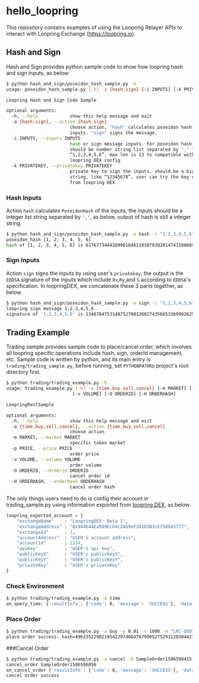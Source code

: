 # hello_loopring

This repository contains examples of using the Loopring Relayer APIs to interact with Loopring Exchange (https://loopring.io).

## Hash and Sign

Hash and Sign provides python sample code to show how loopring hash and sign inputs, as below:

```bash
$ python hash_and_sign/poseidon_hash_sample.py -h
usage: poseidon_hash_sample.py [-h] -a {hash,sign} [-i INPUTS] [-k PRIVATEKEY]

Loopring Hash and Sign Code Sample

optional arguments:
  -h, --help            show this help message and exit
  -a {hash,sign}, --action {hash,sign}
                        choose action, "hash" calculates poseidon hash of
                        inputs. "sign" signs the message.
  -i INPUTS, --inputs INPUTS
                        hash or sign message inputs. For poseidon hash, they
                        should be number string list separated by "," like
                        “1,2,3,4,5,6”, max len is 13 to compatible with
                        loopring DEX config
  -k PRIVATEKEY, --privatekey PRIVATEKEY
                        private key to sign the inputs, should be a big int
                        string, like “12345678”, user can try the key exported
                        from loopring DEX

```

### Hash Inputs

Action `hash` calculates `PoseidonHash` of the inputs, the inputs should be a integer list string separated by `','`, as below, output of hash is still a integer string.

```bash
$ python hash_and_sign/poseidon_hash_sample.py -a hash -i "1,2,3,4,5,6"
poseidon_hash [1, 2, 3, 4, 5, 6]
hash of [1, 2, 3, 4, 5, 6] is 6176773444289981846118307839281474150806945949724611589346553109129622523596
```

### Sign Inputs

Action `sign` signs the inputs by using user's `privatekey`, the output is the `EDDSA` signature of the inputs which include `Rx`,`Ry`,and `S` according to `EDDSA`'s specification. In loopringDEX, we concatenate these 3 parts together, as below.

```bash
$ python hash_and_sign/poseidon_hash_sample.py -a sign -i "1,2,3,4,5,6" -k "123456"
loopring sign message 1,2,3,4,5,6
signature of '1,2,3,4,5,6' is 13467847531487527001260274356653369902629934602648792938137682849997702052810,17034102387132086143868408284736328722663534859319845015635221999547971712812,15235585622868842803104165188060147849906727947244637197326176093821390010072
```

## Trading Example

Trading sample provides sample code to place/cancel order, which involves all loopring specific operations include hash, sign, orderId management, etc. Sample code is written by python, and its main entry is `trading/trading_sample.py`, before running, set `PYTHONPATH`to project's root directory first.

```bash
$ python trading/trading_example.py -h
usage: trading_example.py [-h] -a {time,buy,sell,cancel} [-m MARKET] [-p PRICE]
                         [-v VOLUME] [-O ORDERID] [-H ORDERHASH]

LoopringRestSample

optional arguments:
  -h, --help            show this help message and exit
  -a {time,buy,sell,cancel}, --action {time,buy,sell,cancel}
                        choose action
  -m MARKET, --market MARKET
                        specific token market
  -p PRICE, --price PRICE
                        order price
  -v VOLUME, --volume VOLUME
                        order volume
  -O ORDERID, --Orderid ORDERID
                        cancel order id
  -H ORDERHASH, --orderHash ORDERHASH
                        cancel order hash
```

The only things users need to do is config their account in trading_sample.py using information exported from [loopring DEX](<https://loopring.io/trade/>), as below:

```python
loopring_exported_account = {
    "exchangeName"    : "LoopringDEX: Beta 1",
    "exchangeAddress" : "0x944644Ea989Ec64c2Ab9eF341D383cEf586A5777",
    "exchangeId"      : 2,
    "accountAddress"  : "USER'S account address",
    "accountId"       : 1234,
    "apiKey"          : "USER'S api key",
    "publicKeyX"      : "USER's publicKeyX",
    "publicKeyY"      : "USER's publicKeyY",
    "privateKey"      : "USER's privateKey"
}
```

### Check Environment

```bash
$ python trading/trading_example.py -a time
on_query_time: {'resultInfo': {'code': 0, 'message': 'SUCCESS'}, 'data': 1586596797476}
```

### Place Order

```bash
$ python trading/trading_example.py -a buy -p 0.01 -v 1000 -m "LRC-USDT"
place order success: hash=4963352290219542297406476799052752911203044270145934664174347699420370758697, clientOrderId=SampleOrder1586598415
```

###Cancel Order

```bash
$ python trading/trading_example.py -a cancel -O SampleOrder1586598415
cancel_order SampleOrder1586596856
on_cancel_order {'resultInfo': {'code': 0, 'message': 'SUCCESS'}, 'data': True} {'accountId': 1234, 'clientOrderId': 'SampleOrder1586598415'}
cancel order success

```

